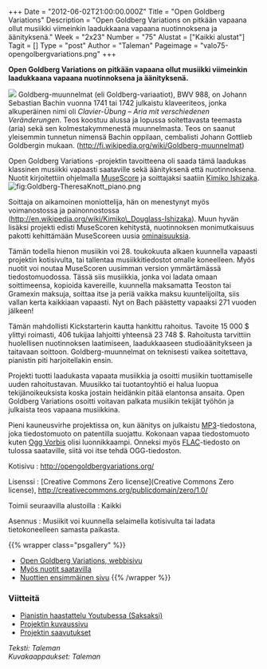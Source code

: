 +++
Date = "2012-06-02T21:00:00.000Z"
Title = "Open Goldberg Variations"
Description = "Open Goldberg Variations on pitkään vapaana ollut musiikki viimeinkin laadukkaana vapaana nuotinnoksena ja äänityksenä."
Week = "2x23"
Number = "75"
Alustat = ["Kaikki alustat"]
Tagit = []
Type = "post"
Author = "Taleman"
Pageimage = "valo75-opengolbergvariations.png"
+++


**Open Goldberg Variations on pitkään vapaana ollut musiikki viimeinkin
laadukkaana vapaana nuotinnoksena ja äänityksenä.**

![ ](/images/valo75-opengolbergvariations.png "fig:valo75-opengolbergvariations.png")
Goldberg-muunnelmat (eli Goldberg-variaatiot), BWV 988, on Johann
Sebastian Bachin vuonna 1741 tai 1742 julkaistu klaveeriteos, jonka
alkuperäinen nimi oli *Clavier-Übung – Aria mit verschiedenen
Veränderungen*. Teos koostuu alussa ja lopussa soitettavasta teemasta
(aria) sekä sen kolmestakymmenestä muunnelmasta. Teos on saanut
yleisemmin tunnetun nimensä Bachin oppilaan, cembalisti Johann Gottlieb
Goldbergin mukaan. (http://fi.wikipedia.org/wiki/Goldberg-muunnelmat)

Open Goldberg Variations -projektin tavoitteena oli saada tämä laadukas
klassinen musiikki vapaasti saataville sekä äänityksenä että
nuotinnoksena. Nuotit kirjoitettiin ohjelmalla
[MuseScore](MuseScore) ja soittajaksi saatiin [Kimiko
Ishizaka](http://www.opengoldbergvariations.org/kimiko-ishizaka-open-goldberg-variations-pianist).
![](Goldberg-TheresaKnott_piano.png "fig:Goldberg-TheresaKnott_piano.png")

Soittaja on aikamoinen moniottelija, hän on menestynyt myös
voimanostossa ja painonnostossa
(http://en.wikipedia.org/wiki/Kimiko\_Douglass-Ishizaka). Muun hyvän
lisäksi projekti edisti MuseScoren kehitystä, nuotinnoksen
monimutkaisuus pakotti kehittämään MuseScoreen uusia
[ominaisuuksia](http://www.kickstarter.com/projects/293573191/open-goldberg-variations-setting-bach-free/posts/66914).

Tämän todella hienon musiikin voi 28. toukokuuta alkaen kuunnella
vapaasti projektin kotisivulta, tai tallentaa musiikkitiedostot omalle
koneelleen. Myös nuotit voi noutaa MuseScoren uusimman version
ymmärtämässä tiedostomuodossa. Tässä siis musiikkia, jonka voi ladata
omaan soittimeensa, kopioida kavereille, kuunnella maksamatta Teoston
tai Gramexin maksuja, soittaa itse ja periä vaikka maksu kuuntelijoilta,
siis vallan kerta kaikkiaan vapaasti. Nyt on Bach päästetty vapaaksi 271
vuoden jälkeen!

Tämän mahdollisti Kickstarterin kautta hankittu rahoitus. Tavoite
15 000 \$ ylittyi roimasti, 406 tukijaa lahjoitti yhteensä 23 748 \$.
Rahoitusta tarvittiin huolellisen nuotinnoksen laatimiseen,
laadukkaaseen studioäänitykseen ja taitavaan soittoon.
Goldberg-muunnelmat on teknisesti vaikea soitettava, pianistin piti
harjoitellakin ensin.

Projekti tuotti laadukasta vapaata musiikkia ja osoitti musiikin
tuottamiselle uuden rahoitustavan. Muusikko tai tuotantoyhtiö ei halua
luopua tekijänoikeuksista koska jostain heidänkin pitää elantonsa
ansaita. Open Goldberg Variations osoitti voitavan palkata musiikin
tekijät työhön ja julkaista teos vapaana musiikkina.

Pieni kauneusvirhe projektissa on, kun äänitys on julkaistu
[MP3](http://en.wikipedia.org/wiki/MP3)-tiedostona, joka tiedostomuoto
on patentilla suojattu. Kokonaan vapaa tiedostomuoto kuten [Ogg
Vorbis](http://en.wikipedia.org/wiki/Ogg_Vorbis) olisi luonnikkaampi.
Onneksi myös [FLAC](http://en.wikipedia.org/wiki/FLAC)-tiedosto on
tulossa saataville, siitä voi itse tehdä OGG-tiedoston.

Kotisivu
:   <http://opengoldbergvariations.org/>

Lisenssi
:   [Creative Commons Zero
    license](Creative Commons Zero license),
    <http://creativecommons.org/publicdomain/zero/1.0/>

Toimii seuraavilla alustoilla
:   Kaikki

Asennus
:   Musiikit voi kuunnella selaimella kotisivulta tai ladata
    tietokoneelleen samasta paikasta.

{{% wrapper class="psgallery" %}}
-   [Open Goldberg Variations, webbisivu](/images/Goldberg-1.png)
-   [Myös nuotit saatavilla](/images/Goldberg-2.png)
-   [Nuottien ensimmäinen sivu](/images/Goldberg-3.png)
{{% /wrapper %}}

### Viitteitä

-   [Pianistin haastattelu Youtubessa
    (Saksaksi)](http://www.youtube.com/watch?v=7c_QeDYqjlA)
-   [Projektin
    kuvaussivu](http://www.kickstarter.com/projects/293573191/open-goldberg-variations-setting-bach-free)
-   [Projektin
    saavutukset](http://libregraphicsworld.org/blog/entry/open-goldberg-variations-mission-accomplished)

*Teksti: Taleman* <br />
*Kuvakaappaukset: Taleman*

